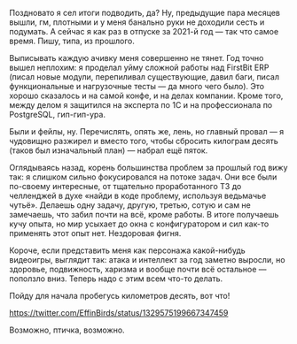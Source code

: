 ﻿Поздновато я сел итоги подводить, да? Ну, предыдущие пара месяцев вышли, гм, плотными и у меня банально руки не доходили сесть и подумать. А сейчас я как раз в отпуске за 2021-й год — так что самое время. Пишу, типа, из прошлого.

Выписывать каждую ачивку меня совершенно не тянет. Год точно вышел неплохим: я проделал уйму сложной работы над FirstBit ERP (писал новые модули, перепиливал существующие, давил баги, писал функциональные и нагрузочные тесты — да много чего было). Это хорошо сказалось и на самой конфе, и на делах компании. Кроме того, между делом я защитился на эксперта по 1С и на профессионала по PostgreSQL, гип-гип-ура.

Были и фейлы, ну. Перечислять, опять же, лень, но главный провал — я чудовищно разжирел и вместо того, чтобы сбросить килограм десять (таков был изначальный план) — набрал ещё пяток.

Оглядываясь назад, корень большинства проблем за прошлый год вижу так: я слишком сильно фокусировался на потоке задач. Они все были по-своему интересные, от тщательно проработанного ТЗ до челленджей в духе «найди в коде проблему, используя ведьмачье чутьё». Делаешь одну задачу, другую, третью, сотую и сам не замечаешь, что забил почти на всё, кроме работы. В итоге получаешь кучу опыта, но мир усыхает до окна с конфигуратором и сил как-то применять этот опыт нет. Нездоровая фигня.

Короче, если представить меня как персонажа какой-нибудь видеоигры, выглядит так: атака и интеллект за год заметно выросли, но здоровье, подвижность, харизма и вообще почти всё остальное — поползло вниз. Теперь надо с этим всем что-то делать.

Пойду для начала пробегусь километров десять, вот что!

https://twitter.com/EffinBirds/status/1329575199667347459

Возможно, птичка, возможно.